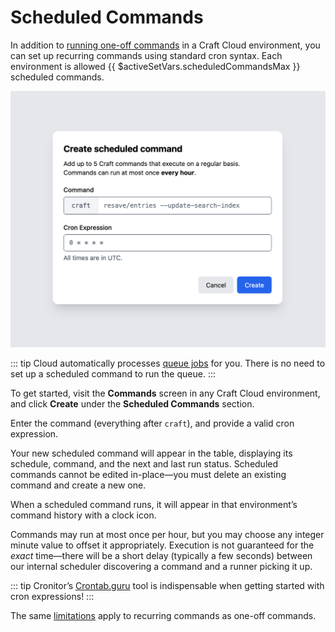 # Scheduled Commands

In addition to [running one-off commands](commands.md) in a Craft Cloud environment, you can set up recurring commands using standard cron syntax.
Each environment is allowed {{ $activeSetVars.scheduledCommandsMax }} scheduled commands.

![Screenshot showing a modal in Craft Console for configuring a scheduled/recurring command.](./images/cloud-scheduled-commands.png)

::: tip
Cloud automatically processes [queue jobs](extension.md) for you.
There is no need to set up a scheduled command to run the queue.
:::

To get started, visit the **Commands** screen in any Craft Cloud environment, and click **Create** under the **Scheduled Commands** section.

Enter the command (everything after `craft`), and provide a valid cron expression.

Your new scheduled command will appear in the table, displaying its schedule, command, and the next and last run status.
Scheduled commands cannot be edited in-place—you must delete an existing command and create a new one.

When a scheduled command runs, it will appear in that environment’s command history with a clock icon.

Commands may run at most once per hour, but you may choose any integer minute value to offset it appropriately.
Execution is not guaranteed for the _exact_ time—there will be a short delay (typically a few seconds) between our internal scheduler discovering a command and a runner picking it up.

::: tip
Cronitor’s [Crontab.guru](https://crontab.guru/) tool is indispensable when getting started with cron expressions!
:::

The same [limitations](commands.md#limitations) apply to recurring commands as one-off commands.
